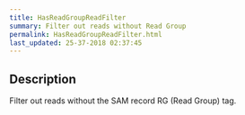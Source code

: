 ```yaml
---
title: HasReadGroupReadFilter
summary: Filter out reads without Read Group
permalink: HasReadGroupReadFilter.html
last_updated: 25-37-2018 02:37:45
---
```


## Description

Filter out reads without the SAM record RG (Read Group) tag.

